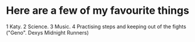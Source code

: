# Here are a few of my favourite things

1 Katy.
2 Science.
3 Music.
4 Practising steps and keeping out of the fights ("Geno". Dexys Midnight Runners)
